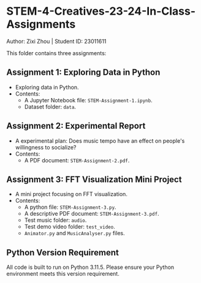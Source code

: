# STEM-4-Creatives-23-24-In-Class-Assignments

Author: Zixi Zhou | Student ID: 23011611

This folder contains three assignments:

## Assignment 1: Exploring Data in Python

- Exploring data in Python.
- Contents:
  - A Jupyter Notebook file: `STEM-Assignment-1.ipynb`.
  - Dataset folder: `data`.

## Assignment 2: Experimental Report

- A experimental plan: Does music tempo have an effect on people's willingness to socialize?
- Contents:
  - A PDF document: `STEM-Assignment-2.pdf`.

## Assignment 3: FFT Visualization Mini Project

- A mini project focusing on FFT visualization.
- Contents:
  - A python file: `STEM-Assignment-3.py`.
  - A descriptive PDF document: `STEM-Assignment-3.pdf`.
  - Test music folder: `audio`.
  - Test demo video folder: `test_video`.
  - `Animator.py` and `MusicAnalyser.py` files.

## Python Version Requirement

All code is built to run on Python 3.11.5. Please ensure your Python environment meets this version requirement.
